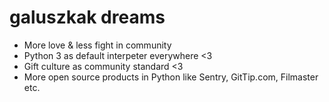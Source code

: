 # galuszkak dreams

- More love & less fight in community 
- Python 3 as default interpeter everywhere <3
- Gift culture as community standard <3
- More open source products in Python like Sentry, GitTip.com, Filmaster etc.  
